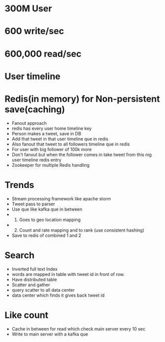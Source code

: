 # 300M User
# 600 write/sec
# 600,000 read/sec

# User timeline

# Redis(in memory) for Non-persistent save(caching)
- Fanout approach
- redis has every user home timeline key
- Person makes a tweet, save in DB
- Add that tweet in that user timeline que in redis
- Also fanout that tweet to all followers timeline que in redis
- For user with big follower of 100k more
- Don't fanout but when the follower comes in take tweet from this nig user timeline redis entry
- Zookeeper for multiple Redis handling

# Trends
- Stream processing framework like apache storm
- Tweet pass to parser
- Use que like kafka que in between
- 1. Goes to geo location mapping
- 2. Count and rate mapping and to rank (use consistent hashing)
- Save to redis of combined 1 and 2

# Search
- Inverted full text Index
- words are mapped in table with tweet id in front of row.
- Have distributed table
- Scatter and gather
- query scatter to all data center
- data center which finds it gives back tweet id

# Like count
- Cache in between for read which check main server every 10 sec
- Write to main server with a kafka que
